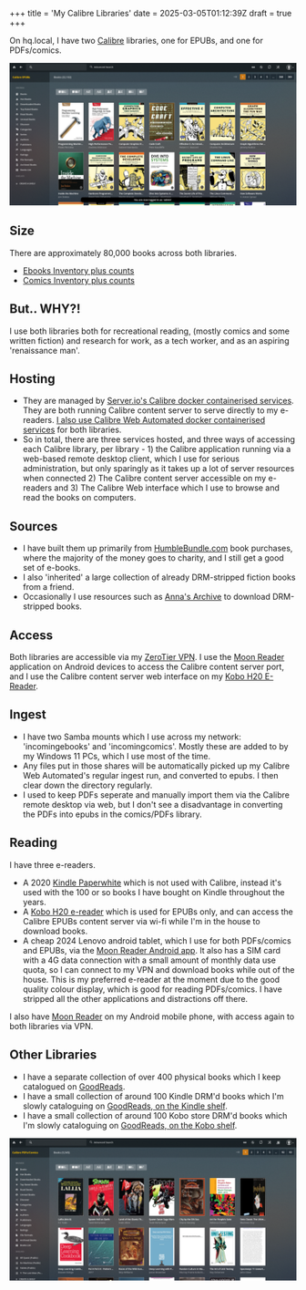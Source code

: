 +++
title = 'My Calibre Libraries'
date = 2025-03-05T01:12:39Z
draft = true
+++

On hq.local, I have two [Calibre](https://calibre-ebook.com/) libraries, one for EPUBs, and one for PDFs/comics.

![Comics library on Calibre Web Automated](calibre-library-comics.png)

## Size

There are approximately 80,000 books across both libraries.

* [Ebooks Inventory plus counts](https://home.davidcraddock.net/ebooks-inventory.html)
* [Comics Inventory plus counts](https://home.davidcraddock.net/comics-inventory.html)

## But.. WHY?!

I use both libraries both for recreational reading, (mostly comics and some written fiction) and research for work, as a tech worker, and as an aspiring 'renaissance man'.

## Hosting

* They are managed by [Server.io's Calibre docker containerised services](https://docs.linuxserver.io/images/docker-calibre/). They are both running Calibre content server to serve directly to my e-readers. [I also use Calibre Web Automated docker containerised services](https://github.com/crocodilestick/Calibre-Web-Automated) for both libraries.
* So in total, there are three services hosted, and three ways of accessing each Calibre library, per library - 1) the Calibre application running via a web-based remote desktop client, which I use for serious administration, but only sparingly as it takes up a lot of server resources when connected 2) The Calibre content server accessible on my e-readers and 3) The Calibre Web interface which I use to browse and read the books on computers.

## Sources

* I have built them up primarily from [HumbleBundle.com](https://HumbleBundle.com) book purchases, where the majority of the money goes to charity, and I still get a good set of e-books.
* I also 'inherited' a large collection of already DRM-stripped fiction books from a friend.
* Occasionally I use resources such as [Anna's Archive](https://annas-archive.org/) to download DRM-stripped books.

## Access

Both libraries are accessible via my [ZeroTier VPN](https://www.zerotier.com/). I use the [Moon Reader](https://www.moondownload.com) application on Android devices to access the Calibre content server port, and I use the Calibre content server web interface on my [Kobo H20 E-Reader](https://www.kobo.com/).

## Ingest

* I have two Samba mounts which I use across my network: 'incomingebooks' and 'incomingcomics'. Mostly these are added to by my Windows 11 PCs, which I use most of the time.
* Any files put in those shares will be automatically picked up my Calibre Web Automated's regular ingest run, and converted to epubs. I then clear down the directory regularly.
* I used to keep PDFs seperate and manually import them via the Calibre remote desktop via web, but I don't see a disadvantage in converting the PDFs into epubs in the comics/PDFs library.

## Reading

I have three e-readers.

* A 2020 [Kindle Paperwhite](https://www.amazon.co.uk/kindle-paperwhite-2024) which is not used with Calibre, instead it's used with the 100 or so books I have bought on Kindle throughout the years.
* A [Kobo H20 e-reader](https://uk.kobobooks.com/products/kobo-libra-h2o) which is used for EPUBs only, and can access the Calibre EPUBs content server via wi-fi while I'm in the house to download books.
* A cheap 2024 Lenovo android tablet, which I use for both PDFs/comics and EPUBs, via the [Moon Reader Android app](https://www.moondownload.com/]). It also has a SIM card with a 4G data connection with a small amount of monthly data use quota, so I can connect to my VPN and download books while out of the house. This is my preferred e-reader at the moment due to the good quality colour display, which is good for reading PDFs/comics. I have stripped all the other applications and distractions off there.

I also have [Moon Reader](https://www.moondownload.com/) on my Android mobile phone, with access again to both libraries via VPN.

## Other Libraries

* I have a separate collection of over 400 physical books which I keep catalogued on [GoodReads](https://www.goodreads.com/review/list/22437975).
* I have a small collection of around 100 Kindle DRM'd books which I'm slowly cataloguing on [GoodReads, on the Kindle shelf](https://www.goodreads.com/review/list/22437975).
* I have a small collection of around 100 Kobo store DRM'd books which I'm slowly cataloguing on [GoodReads, on the Kobo shelf](https://www.goodreads.com/review/list/22437975).

![Ebooks library on Calibre Web Automated](calibre-library-ebooks.png)


